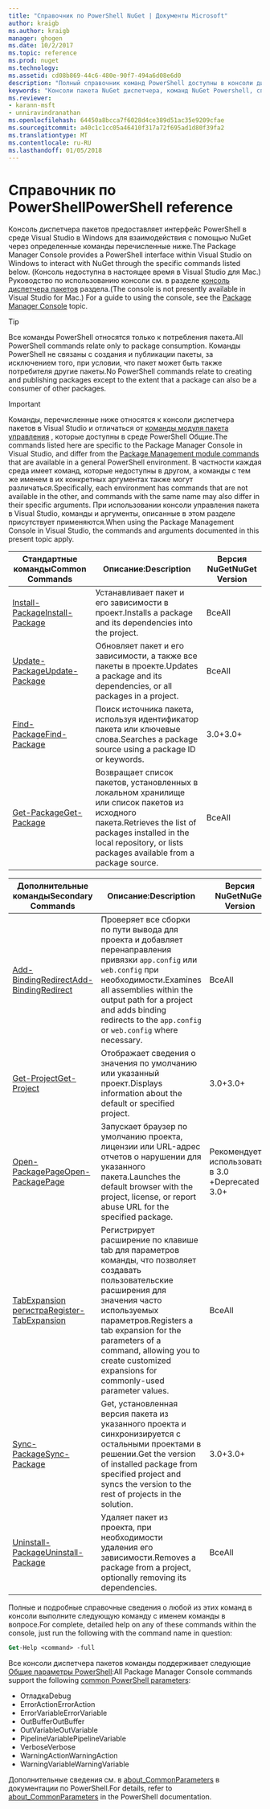 ```yaml
---
title: "Справочник по PowerShell NuGet | Документы Microsoft"
author: kraigb
ms.author: kraigb
manager: ghogen
ms.date: 10/2/2017
ms.topic: reference
ms.prod: nuget
ms.technology: 
ms.assetid: cd08b869-44c6-480e-90f7-494a6d08e6d0
description: "Полный справочник команд PowerShell доступны в консоли диспетчера пакетов NuGet в Visual Studio."
keywords: "Консоли пакета NuGet диспетчера, команд NuGet Powershell, справочник по NuGet Powershell"
ms.reviewer:
- karann-msft
- unniravindranathan
ms.openlocfilehash: 64450a8bcca7f6028d4ce389d51ac35e9209cfae
ms.sourcegitcommit: a40c1c1cc05a46410f317a72f695ad1d80f39fa2
ms.translationtype: MT
ms.contentlocale: ru-RU
ms.lasthandoff: 01/05/2018
---
```

# <a name="powershell-reference"></a><span data-ttu-id="77c84-104">Справочник по PowerShell</span><span class="sxs-lookup"><span data-stu-id="77c84-104">PowerShell reference</span></span>

<span data-ttu-id="77c84-105">Консоль диспетчера пакетов предоставляет интерфейс PowerShell в среде Visual Studio в Windows для взаимодействия с помощью NuGet через определенные команды перечисленные ниже.</span><span class="sxs-lookup"><span data-stu-id="77c84-105">The Package Manager Console provides a PowerShell interface within Visual Studio on Windows to interact with NuGet through the specific commands listed below.</span></span> <span data-ttu-id="77c84-106">(Консоль недоступна в настоящее время в Visual Studio для Mac.) Руководство по использованию консоли см. в разделе [консоль диспетчера пакетов](../tools/package-manager-console.md) раздела.</span><span class="sxs-lookup"><span data-stu-id="77c84-106">(The console is not presently available in Visual Studio for Mac.) For a guide to using the console, see the [Package Manager Console](../tools/package-manager-console.md) topic.</span></span>

> [!Tip]
> <span data-ttu-id="77c84-107">Все команды PowerShell относятся только к потребления пакета.</span><span class="sxs-lookup"><span data-stu-id="77c84-107">All PowerShell commands relate only to package consumption.</span></span> <span data-ttu-id="77c84-108">Команды PowerShell не связаны с создания и публикации пакеты, за исключением того, при условии, что пакет может быть также потребителя другие пакеты.</span><span class="sxs-lookup"><span data-stu-id="77c84-108">No PowerShell commands relate to creating and publishing packages except to the extent that a package can also be a consumer of other packages.</span></span>

> [!Important]
> <span data-ttu-id="77c84-109">Команды, перечисленные ниже относятся к консоли диспетчера пакетов в Visual Studio и отличаться от [команды модуля пакета управления](/powershell/module/packagemanagement/?view=powershell-6) , которые доступны в среде PowerShell Общие.</span><span class="sxs-lookup"><span data-stu-id="77c84-109">The commands listed here are specific to the Package Manager Console in Visual Studio, and differ from the [Package Management module commands](/powershell/module/packagemanagement/?view=powershell-6) that are available in a general PowerShell environment.</span></span> <span data-ttu-id="77c84-110">В частности каждая среда имеет команд, которые недоступны в другом, а команды с тем же именем в их конкретных аргументах также могут различаться.</span><span class="sxs-lookup"><span data-stu-id="77c84-110">Specifically, each environment has commands that are not available in the other, and commands with the same name may also differ in their specific arguments.</span></span> <span data-ttu-id="77c84-111">При использовании консоли управления пакета в Visual Studio, команды и аргументы, описанные в этом разделе присутствует применяются.</span><span class="sxs-lookup"><span data-stu-id="77c84-111">When using the Package Management Console in Visual Studio, the commands and arguments documented in this present topic apply.</span></span>

| <span data-ttu-id="77c84-112">Стандартные команды</span><span class="sxs-lookup"><span data-stu-id="77c84-112">Common Commands</span></span> | <span data-ttu-id="77c84-113">Описание:</span><span class="sxs-lookup"><span data-stu-id="77c84-113">Description</span></span> | <span data-ttu-id="77c84-114">Версия NuGet</span><span class="sxs-lookup"><span data-stu-id="77c84-114">NuGet Version</span></span> |
| --- | --- | --- |
| [<span data-ttu-id="77c84-115">Install-Package</span><span class="sxs-lookup"><span data-stu-id="77c84-115">Install-Package</span></span>](ps-ref-install-package.md) | <span data-ttu-id="77c84-116">Устанавливает пакет и его зависимости в проект.</span><span class="sxs-lookup"><span data-stu-id="77c84-116">Installs a package and its dependencies into the project.</span></span> | <span data-ttu-id="77c84-117">Все</span><span class="sxs-lookup"><span data-stu-id="77c84-117">All</span></span> |
| [<span data-ttu-id="77c84-118">Update-Package</span><span class="sxs-lookup"><span data-stu-id="77c84-118">Update-Package</span></span>](ps-ref-update-package.md) | <span data-ttu-id="77c84-119">Обновляет пакет и его зависимости, а также все пакеты в проекте.</span><span class="sxs-lookup"><span data-stu-id="77c84-119">Updates a package and its dependencies, or all packages in a project.</span></span> | <span data-ttu-id="77c84-120">Все</span><span class="sxs-lookup"><span data-stu-id="77c84-120">All</span></span> |
| [<span data-ttu-id="77c84-121">Find-Package</span><span class="sxs-lookup"><span data-stu-id="77c84-121">Find-Package</span></span>](ps-ref-find-package.md) | <span data-ttu-id="77c84-122">Поиск источника пакета, используя идентификатор пакета или ключевые слова.</span><span class="sxs-lookup"><span data-stu-id="77c84-122">Searches a package source using a package ID or keywords.</span></span> | <span data-ttu-id="77c84-123">3.0+</span><span class="sxs-lookup"><span data-stu-id="77c84-123">3.0+</span></span> |
| [<span data-ttu-id="77c84-124">Get-Package</span><span class="sxs-lookup"><span data-stu-id="77c84-124">Get-Package</span></span>](ps-ref-get-package.md) | <span data-ttu-id="77c84-125">Возвращает список пакетов, установленных в локальном хранилище или список пакетов из исходного пакета.</span><span class="sxs-lookup"><span data-stu-id="77c84-125">Retrieves the list of packages installed in the local repository, or lists packages available from a package source.</span></span> | <span data-ttu-id="77c84-126">Все</span><span class="sxs-lookup"><span data-stu-id="77c84-126">All</span></span> |

| <span data-ttu-id="77c84-127">Дополнительные команды</span><span class="sxs-lookup"><span data-stu-id="77c84-127">Secondary Commands</span></span> | <span data-ttu-id="77c84-128">Описание:</span><span class="sxs-lookup"><span data-stu-id="77c84-128">Description</span></span> | <span data-ttu-id="77c84-129">Версия NuGet</span><span class="sxs-lookup"><span data-stu-id="77c84-129">NuGet Version</span></span> |
| --- | --- | --- |
| [<span data-ttu-id="77c84-130">Add-BindingRedirect</span><span class="sxs-lookup"><span data-stu-id="77c84-130">Add-BindingRedirect</span></span>](ps-ref-add-bindingredirect.md) | <span data-ttu-id="77c84-131">Проверяет все сборки по пути вывода для проекта и добавляет перенаправления привязки `app.config` или `web.config` при необходимости.</span><span class="sxs-lookup"><span data-stu-id="77c84-131">Examines all assemblies within the output path for a project and adds binding redirects to the `app.config` or `web.config` where necessary.</span></span> | <span data-ttu-id="77c84-132">Все</span><span class="sxs-lookup"><span data-stu-id="77c84-132">All</span></span> |
| [<span data-ttu-id="77c84-133">Get-Project</span><span class="sxs-lookup"><span data-stu-id="77c84-133">Get-Project</span></span>](ps-ref-get-project.md) | <span data-ttu-id="77c84-134">Отображает сведения о значения по умолчанию или указанный проект.</span><span class="sxs-lookup"><span data-stu-id="77c84-134">Displays information about the default or specified project.</span></span> | <span data-ttu-id="77c84-135">3.0+</span><span class="sxs-lookup"><span data-stu-id="77c84-135">3.0+</span></span> |
| [<span data-ttu-id="77c84-136">Open-PackagePage</span><span class="sxs-lookup"><span data-stu-id="77c84-136">Open-PackagePage</span></span>](ps-ref-open-packagepage.md) | <span data-ttu-id="77c84-137">Запускает браузер по умолчанию проекта, лицензии или URL-адрес отчетов о нарушении для указанного пакета.</span><span class="sxs-lookup"><span data-stu-id="77c84-137">Launches the default browser with the project, license, or report abuse URL for the specified package.</span></span> | <span data-ttu-id="77c84-138">Рекомендуется использовать в 3.0 +</span><span class="sxs-lookup"><span data-stu-id="77c84-138">Deprecated in 3.0+</span></span> |
| [<span data-ttu-id="77c84-139">TabExpansion регистра</span><span class="sxs-lookup"><span data-stu-id="77c84-139">Register-TabExpansion</span></span>](ps-ref-register-tabexpansion.md) | <span data-ttu-id="77c84-140">Регистрирует расширение по клавише tab для параметров команды, что позволяет создавать пользовательские расширения для значения часто используемых параметров.</span><span class="sxs-lookup"><span data-stu-id="77c84-140">Registers a tab expansion for the parameters of a command, allowing you to create customized expansions for commonly-used parameter values.</span></span> | <span data-ttu-id="77c84-141">Все</span><span class="sxs-lookup"><span data-stu-id="77c84-141">All</span></span> |
| [<span data-ttu-id="77c84-142">Sync-Package</span><span class="sxs-lookup"><span data-stu-id="77c84-142">Sync-Package</span></span>](ps-ref-sync-package.md) | <span data-ttu-id="77c84-143">Get, установленная версия пакета из указанного проекта и синхронизируется с остальными проектами в решении.</span><span class="sxs-lookup"><span data-stu-id="77c84-143">Get the version of installed package from specified project and syncs the version to the rest of projects in the solution.</span></span> | <span data-ttu-id="77c84-144">3.0+</span><span class="sxs-lookup"><span data-stu-id="77c84-144">3.0+</span></span> |
| [<span data-ttu-id="77c84-145">Uninstall-Package</span><span class="sxs-lookup"><span data-stu-id="77c84-145">Uninstall-Package</span></span>](ps-ref-uninstall-package.md) | <span data-ttu-id="77c84-146">Удаляет пакет из проекта, при необходимости удаления его зависимости.</span><span class="sxs-lookup"><span data-stu-id="77c84-146">Removes a package from a project, optionally removing its dependencies.</span></span> | <span data-ttu-id="77c84-147">Все</span><span class="sxs-lookup"><span data-stu-id="77c84-147">All</span></span> |

<span data-ttu-id="77c84-148">Полные и подробные справочные сведения о любой из этих команд в консоли выполните следующую команду с именем команды в вопросе.</span><span class="sxs-lookup"><span data-stu-id="77c84-148">For complete, detailed help on any of these commands within the console, just run the following with the command name in question:</span></span>

```ps
Get-Help <command> -full
```

<span data-ttu-id="77c84-149">Все консоли диспетчера пакетов команды поддерживает следующие [Общие параметры PowerShell](http://go.microsoft.com/fwlink/?LinkID=113216):</span><span class="sxs-lookup"><span data-stu-id="77c84-149">All Package Manager Console commands support the following [common PowerShell parameters](http://go.microsoft.com/fwlink/?LinkID=113216):</span></span>

- <span data-ttu-id="77c84-150">Отладка</span><span class="sxs-lookup"><span data-stu-id="77c84-150">Debug</span></span>
- <span data-ttu-id="77c84-151">ErrorAction</span><span class="sxs-lookup"><span data-stu-id="77c84-151">ErrorAction</span></span>
- <span data-ttu-id="77c84-152">ErrorVariable</span><span class="sxs-lookup"><span data-stu-id="77c84-152">ErrorVariable</span></span>
- <span data-ttu-id="77c84-153">OutBuffer</span><span class="sxs-lookup"><span data-stu-id="77c84-153">OutBuffer</span></span>
- <span data-ttu-id="77c84-154">OutVariable</span><span class="sxs-lookup"><span data-stu-id="77c84-154">OutVariable</span></span>
- <span data-ttu-id="77c84-155">PipelineVariable</span><span class="sxs-lookup"><span data-stu-id="77c84-155">PipelineVariable</span></span>
- <span data-ttu-id="77c84-156">Verbose</span><span class="sxs-lookup"><span data-stu-id="77c84-156">Verbose</span></span>
- <span data-ttu-id="77c84-157">WarningAction</span><span class="sxs-lookup"><span data-stu-id="77c84-157">WarningAction</span></span>
- <span data-ttu-id="77c84-158">WarningVariable</span><span class="sxs-lookup"><span data-stu-id="77c84-158">WarningVariable</span></span>

<span data-ttu-id="77c84-159">Дополнительные сведения см. в [about_CommonParameters](http://go.microsoft.com/fwlink/?LinkID=113216) в документации по PowerShell.</span><span class="sxs-lookup"><span data-stu-id="77c84-159">For details, refer to [about_CommonParameters](http://go.microsoft.com/fwlink/?LinkID=113216) in the PowerShell documentation.</span></span>
